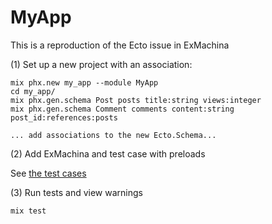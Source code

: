 # MyApp

This is a reproduction of the Ecto issue in ExMachina

(1) Set up a new project with an association:

```
mix phx.new my_app --module MyApp
cd my_app/
mix phx.gen.schema Post posts title:string views:integer
mix phx.gen.schema Comment comments content:string post_id:references:posts

... add associations to the new Ecto.Schema...
```

(2) Add ExMachina and test case with preloads

See [the test cases](https://github.com/jeremy-hanna/ecto-warnings/blob/master/test/my_app/post_test.exs)

(3) Run tests and view warnings

```
mix test
```

